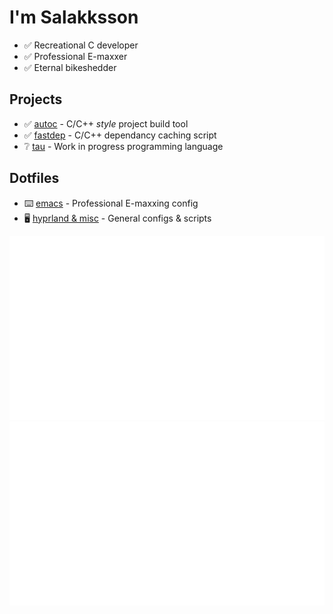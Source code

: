 # I'm Salakksson

- ✅ Recreational C developer
- ✅ Professional E-maxxer 
- ✅ Eternal bikeshedder

## Projects

- ✅ [autoc](https://github.com/Salakksson/autoc) - C/C++ *style* project build tool
- ✅ [fastdep](https://github.com/Salakksson/fastdep.sh) - C/C++ dependancy caching script
- ❔ [tau](https://github.com/Salakksson/tau) - Work in progress programming language

## Dotfiles

- ⌨️ [emacs](https://github.com/salakksson/.emacs.d/) - Professional E-maxxing config
- 🖥️ [hyprland & misc](https://github.com/salakksson/dots/) - General configs & scripts

![](https://raw.githubusercontent.com/Salakksson/github-stats/refs/heads/master/generated/overview.svg#gh-dark-mode-only)
![](https://raw.githubusercontent.com/Salakksson/github-stats/refs/heads/master/generated/languages.svg#gh-dark-mode-only)
